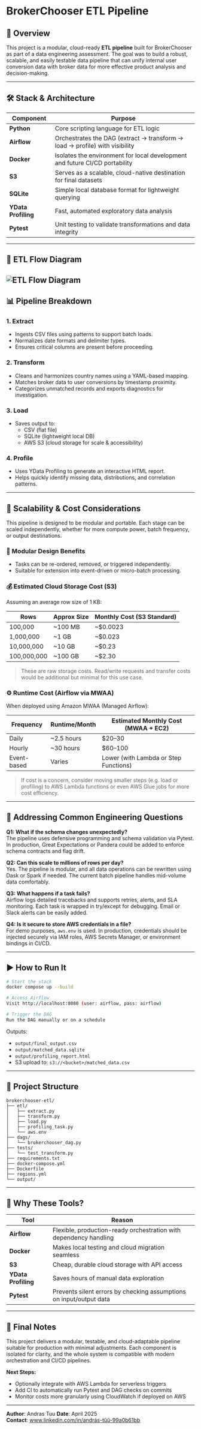 # BrokerChooser ETL Pipeline

## 📌 Overview
This project is a modular, cloud-ready **ETL pipeline** built for BrokerChooser as part of a data engineering assessment. The goal was to build a robust, scalable, and easily testable data pipeline that can unify internal user conversion data with broker data for more effective product analysis and decision-making.

---

## 🛠 Stack & Architecture

| Component         | Purpose                                                                      |
|------------------|-------------------------------------------------------------------------------|
| **Python**        | Core scripting language for ETL logic                                         |
| **Airflow**       | Orchestrates the DAG (extract → transform → load → profile) with visibility   |
| **Docker**        | Isolates the environment for local development and future CI/CD portability   |
| **S3**            | Serves as a scalable, cloud-native destination for final datasets             |
| **SQLite**        | Simple local database format for lightweight querying                         |
| **YData Profiling** | Fast, automated exploratory data analysis                                     |
| **Pytest**        | Unit testing to validate transformations and data integrity                   |

---

## 🔄 ETL Flow Diagram

![ETL Flow Diagram](flowchart.drawio.png)
---

## 📊 Pipeline Breakdown

### 1. **Extract**
- Ingests CSV files using patterns to support batch loads.
- Normalizes date formats and delimiter types.
- Ensures critical columns are present before proceeding.

### 2. **Transform**
- Cleans and harmonizes country names using a YAML-based mapping.
- Matches broker data to user conversions by timestamp proximity.
- Categorizes unmatched records and exports diagnostics for investigation.

### 3. **Load**
- Saves output to:
  - CSV (flat file)
  - SQLite (lightweight local DB)
  - AWS S3 (cloud storage for scale & accessibility)

### 4. **Profile**
- Uses YData Profiling to generate an interactive HTML report.
- Helps quickly identify missing data, distributions, and correlation patterns.

---

## 🔁 Scalability & Cost Considerations

This pipeline is designed to be modular and portable. Each stage can be scaled independently, whether for more compute power, batch frequency, or output destinations.

### 🧩 Modular Design Benefits
- Tasks can be re-ordered, removed, or triggered independently.
- Suitable for extension into event-driven or micro-batch processing.

### 💰 Estimated Cloud Storage Cost (S3)

Assuming an average row size of 1 KB:

| Rows         | Approx Size | Monthly Cost (S3 Standard) |
|--------------|-------------|-----------------------------|
| 100,000      | ~100 MB     | ~$0.0023                    |
| 1,000,000    | ~1 GB       | ~$0.023                     |
| 10,000,000   | ~10 GB      | ~$0.23                      |
| 100,000,000  | ~100 GB     | ~$2.30                      |

> These are raw storage costs. Read/write requests and transfer costs would be additional but minimal for this use case.

### ⚙️ Runtime Cost (Airflow via MWAA)

When deployed using Amazon MWAA (Managed Airflow):

| Frequency     | Runtime/Month | Estimated Monthly Cost (MWAA + EC2) |
|---------------|----------------|--------------------------------------|
| Daily         | ~2.5 hours     | $20–30                                |
| Hourly        | ~30 hours      | $60–100                               |
| Event-based   | Varies         | Lower (with Lambda or Step Functions) |

> If cost is a concern, consider moving smaller steps (e.g. load or profiling) to AWS Lambda functions or even AWS Glue jobs for more cost efficiency.

---

## 🤔 Addressing Common Engineering Questions

**Q1: What if the schema changes unexpectedly?**  
The pipeline uses defensive programming and schema validation via Pytest. In production, Great Expectations or Pandera could be added to enforce schema contracts and flag drift.

**Q2: Can this scale to millions of rows per day?**  
Yes. The pipeline is modular, and all data operations can be rewritten using Dask or Spark if needed. The current batch pipeline handles mid-volume data comfortably.

**Q3: What happens if a task fails?**  
Airflow logs detailed tracebacks and supports retries, alerts, and SLA monitoring. Each task is wrapped in try/except for debugging. Email or Slack alerts can be easily added.

**Q4: Is it secure to store AWS credentials in a file?**  
For demo purposes, `aws.env` is used. In production, credentials should be injected securely via IAM roles, AWS Secrets Manager, or environment bindings in CI/CD.

---

## ▶️ How to Run It

```bash
# Start the stack
docker compose up --build

# Access Airflow
Visit http://localhost:8080 (user: airflow, pass: airflow)

# Trigger the DAG
Run the DAG manually or on a schedule
```

Outputs:
- `output/final_output.csv`
- `output/matched_data.sqlite`
- `output/profiling_report.html`
- S3 upload to: `s3://<bucket>/matched_data.csv`

---

## 📁 Project Structure
```
brokerchooser-etl/
├── etl/
│   ├── extract.py
│   ├── transform.py
│   ├── load.py
│   ├── profiling_task.py
│   └── aws.env
├── dags/
│   └── brokerchooser_dag.py
├── tests/
│   └── test_transform.py
├── requirements.txt
├── docker-compose.yml
├── Dockerfile
├── regions.yml
└── output/
```

---

## 🧠 Why These Tools?
| Tool             | Reason                                                                 |
|------------------|------------------------------------------------------------------------|
| **Airflow**       | Flexible, production-ready orchestration with dependency handling     |
| **Docker**        | Makes local testing and cloud migration seamless                      |
| **S3**            | Cheap, durable cloud storage with API access                          |
| **YData Profiling** | Saves hours of manual data exploration                               |
| **Pytest**        | Prevents silent errors by checking assumptions on input/output data   |

---

## 📌 Final Notes

This project delivers a modular, testable, and cloud-adaptable pipeline suitable for production with minimal adjustments. Each component is isolated for clarity, and the whole system is compatible with modern orchestration and CI/CD pipelines.

**Next Steps:**
- Optionally integrate with AWS Lambda for serverless triggers
- Add CI to automatically run Pytest and DAG checks on commits
- Monitor costs more granularly using CloudWatch if deployed on AWS

---

**Author**: Andras Tuu 
**Date**: April 2025  
**Contact**: www.linkedin.com/in/andrás-tűű-99a0b61bb

